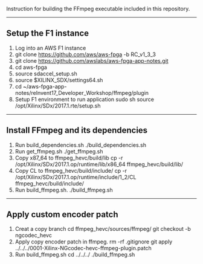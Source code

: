 Instruction for building the FFmpeg executable included in this repository.

--------------------------------------------------------------
Setup the F1 instance
--------------------------------------------------------------
1. Log into an AWS F1 instance
2. git clone https://github.com/aws/aws-fpga -b RC_v1_3_3
3. git clone https://github.com/awslabs/aws-fpga-app-notes.git
4. cd aws-fpga
5. source sdaccel_setup.sh
6. source $XILINX_SDX/settings64.sh
7. cd ~/aws-fpga-app-notes/reInvent17_Developer_Workshop/ffmpeg/plugin
8. Setup F1 environment to run application
        sudo sh
        source /opt/Xilinx/SDx/2017.1.rte/setup.sh

--------------------------------------------------------------
Install FFmpeg and its dependencies
--------------------------------------------------------------
1. Run build_dependencies.sh
        ./build_dependencies.sh
2. Run get_ffmpeg.sh
        ./get_ffmpeg.sh
3. Copy x87_64 to ffmpeg_hevc/build/lib
        cp -r /opt/Xilinx/SDx/2017.1.op/runtime/lib/x86_64 ffmpeg_hevc/build/lib/
4. Copy CL to ffmpeg_hevc/build/include/
        cp -r /opt/Xilinx/SDx/2017.1.op/runtime/include/1_2/CL ffmpeg_hevc/build/include/
5. Run build_ffmpeg.sh.
        ./build_ffmpeg.sh

--------------------------------------------------------------
Apply custom encoder patch
--------------------------------------------------------------
1. Creat a copy branch
        cd ffmpeg_hevc/sources/ffmpeg/
        git checkout -b ngcodec_hevc
2. Apply copy encoder patch in ffmpeg.
        rm -rf .gitignore
        git apply ../../../0001-Xilinx-NGcodec-hevc-ffmpeg-plugin.patch
3. Run build_ffmpeg.sh
        cd ../../../
        ./build_ffmpeg.sh
